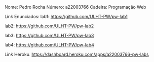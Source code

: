 Nome: Pedro Rocha
Número: a22003766
Cadeira: Programação Web

Link Enunciados:
lab1: https://github.com/ULHT-PW/pw-lab1

lab2: https://github.com/ULHT-PW/pw-lab2

lab3: https://github.com/ULHT-PW/pw-lab3

lab4: https://github.com/ULHT-PW/pw-lab4

Link Heroku:
https://dashboard.heroku.com/apps/a22003766-pw-labs
